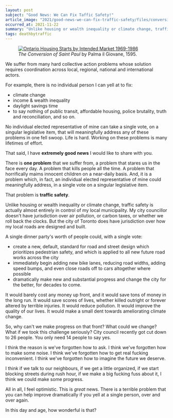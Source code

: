 ```yaml
---
layout: post
subject: "Good News: We Can Fix Taffic Safety!"
article_image: "2021/good-news-we-can-fix-traffic-safety/files/conversion-st-paul.png"
occurred_at: 2021-11-22
summary: "Unlike housing or wealth inequality or climate change, traffic safety is almost entirely in control of my local municipality. My city councillor doesn't have jurisdiction over air pollution, or carbon taxes, or whether we roll back the clocks. But the city of Toronto does have jurisdiction over how my local roads are designed and built."
tags: deathbytraffic
---
```


<figure id="fref:fig1">
<a href="/2021/good-news-we-can-fix-traffic-safety/files/conversion-st-paul.png"><img src="/2021/good-news-we-can-fix-traffic-safety/files/conversion-st-paul.png" title="Ontario Housing Starts by Intended Market 1969-1986"></a>
<figcaption>
<i>The Conversion of Saint Paul</i> by Palma il Giovane, 1595.
</figcaption>
</figure>

We suffer from many hard collective action problems whose solution requires coordination across local, regional, national and international actors.

For example, there is no individual person I can yell at to fix:

- climate change
- income & wealth inequality
- daylight savings time
- to say nothing of public transit, affordable housing, police brutality, truth and reconciliation, and so on.

No individual elected representative of mine can take a single vote, on a singular legislative item, that will meaningfully address any of these problems in one fell swoop. Life is hard. Working on these problems is many lifetimes of effort.

That said, I have **extremely good news** I would like to share with you.

There is **one problem** that we suffer from, a problem that stares us in the face every day. A problem that kills people all the time. A problem that horrifically maims innocent children on a near-daily basis. And, it is a problem which, in fact, an individual elected representative of mine could meaningfully address, in a single vote on a singular legislative item.

That problem is **traffic safety**.

Unlike housing or wealth inequality or climate change, traffic safety is actually almost entirely in control of my local municipality. My city councillor doesn't have jurisdiction over air pollution, or carbon taxes, or whether we roll back the clocks. But the city of Toronto does have jurisdiction over how my local roads are designed and built.

A single dinner party's worth of people could, with a single vote:
- create a new, default, standard for road and street design which prioritizes pedestrian safety, and which is applied to all new future road works across the city
- immediately begin adding new bike lanes, reducing road widths, adding speed bumps, and even close roads off to cars altogether where possible
- dramatically make new and substantial progress and change the city for the better, for decades to come.

It would barely cost any money up front, and it would save tons of money in the long run. It would save scores of lives, whether killed outright or forever altered by terrible injuries. It would reduce pollution. It would improve the quality of our lives. It would make a small dent towards ameliorating climate change.

So, why can't we make progress on that front? What could we change? What if we took this challenge seriously? City council recently got cut down to 26 people. You only need 14 people to say yes.

I think the reason is we've forgotten how to ask. I think we've forgotten how to make some noise. I think we've forgotten how to get real fucking inconvenient. I think we've forgotten how to imagine the future we deserve.

I think if we talk to our neighbours, if we get a little organized, if we start blocking streets during rush hour, if we make a big fucking fuss about it, I think we could make some progress.

All in all, I feel optimistic. This is _great_ news. There is a terrible problem that you can help improve dramatically if you yell at a single person, over and over again.

In this day and age, how wonderful is that?
